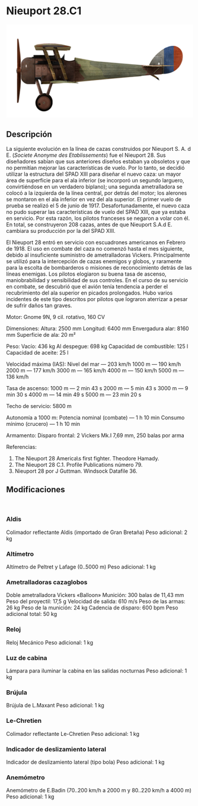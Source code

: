 # Nieuport 28.C1

![nieuport28](../images/nieuport28.png)

## Descripción

La siguiente evolución en la línea de cazas construidos por Nieuport  S. A. d E. (<i>Societe Anonyme des Etablissements</i>) fue el Nieuport 28. Sus diseñadores sabían que sus anteriores diseños estaban ya obsoletos y que no permitían mejorar las características de vuelo. Por lo tanto, se decidió utilizar la estructura del SPAD XIII para diseñar el nuevo caza: un mayor área de superficie para el ala inferior (se incorporó un segundo larguero, convirtiéndose en un verdadero biplano); una segunda ametralladora se colocó a la izquierda de la línea central, por detrás del motor; los alerones se montaron en el ala inferior en vez del ala superior. El primer vuelo de prueba se realizó el 5 de junio de 1917. Desafortunadamente, el nuevo caza no pudo superar las características de vuelo del SPAD XIII, que ya estaba en servicio. Por esta razón, los pilotos franceses se negaron a volar con él. En total, se construyeron 208 cazas, antes de que Nieuport S.A.d E. cambiara su producción por la del SPAD XIII.

El Nieuport 28 entró en servicio con escuadrones americanos en Febrero de 1918. El uso en combate del caza no comenzó hasta el mes siguiente, debido al insuficiente suministro de ametralladoras Vickers. Principalmente se utilizó para la intercepción de cazas enemigos y globos, y raramente para la escolta de bombarderos o misiones de reconocimiento detrás de las líneas enemigas. Los pilotos elogiaron su buena tasa de ascenso, maniobrabilidad y sensibilidad de sus controles. En el curso de su servicio en combate, se descubrió que el avión tenía tendencia a perder el recubrimiento del ala superior en picados prolongados. Hubo varios incidentes de este tipo descritos por pilotos que lograron aterrizar a pesar de sufrir daños tan graves. 


Motor:
Gnome 9N, 9 cil. rotativo, 160 CV

Dimensiones:
Altura: 2500 mm
Longitud: 6400 mm
Envergadura alar: 8160 mm
Superficie de ala: 20 m²

Peso:
Vacío: 436 kg 
Al despegue: 698 kg
Capacidad de combustible: 125 l
Capacidad de aceite: 25 l

Velocidad máxima (IAS):
Nivel del mar — 203 km/h
1000 m — 190 km/h
2000 m — 177 km/h
3000 m — 165 km/h
4000 m — 150 km/h
5000 m — 136 km/h

Tasa de ascenso:
1000 m — 2 min 43 s
2000 m — 5 min 43 s
3000 m — 9 min 30 s
4000 m — 14 min 49 s
5000 m — 23 min 20 s

Techo de servicio: 5800 m

Autonomía a 1000 m:
Potencia nominal (combate) — 1 h 10 min
Consumo mínimo (crucero) — 1 h 10 min

Armamento:
Disparo frontal: 2 Vickers Mk.I 7,69 mm, 250 balas por arma

Referencias:
1) The Nieuport 28 America\s first fighter. Theodore Hamady.
2) The Nieuport 28 C.1. Profile Publications número 79.
3) Nieuport 28 por J Guttman. Windsock Datafile 36.

## Modificaciones
﻿

### Aldis

Colimador reflectante Aldis (importado de Gran Bretaña)
Peso adicional: 2 kg
﻿

### Altímetro

Altímetro de Peltret y Lafage (0..5000 m)
Peso adicional: 1 kg
﻿

### Ametralladoras cazaglobos

Doble ametralladora Vickers «Balloon»
Munición: 300 balas de 11,43 mm
Peso del proyectil: 17,5 g
Velocidad de salida: 610 m/s
Peso de las armas: 26 kg
Peso de la munición: 24 kg
Cadencia de disparo: 600 bpm
Peso adicional total: 50 kg
﻿

### Reloj

Reloj Mecánico
Peso adicional: 1 kg
﻿

### Luz de cabina

Lámpara para iluminar la cabina en las salidas nocturnas
Peso adicional: 1 kg
﻿

### Brújula

Brújula de L.Maxant
Peso adicional: 1 kg
﻿

### Le-Chretien

Colimador reflectante Le-Chretien
Peso adicional: 1 kg
﻿

### Indicador de deslizamiento lateral

Indicador de deslizamiento lateral (tipo bola)
Peso adicional: 1 kg
﻿

### Anemómetro

Anemómetro de E.Badin (70..200 km/h a 2000 m y 80..220 km/h a 4000 m)
Peso adicional: 1 kg
